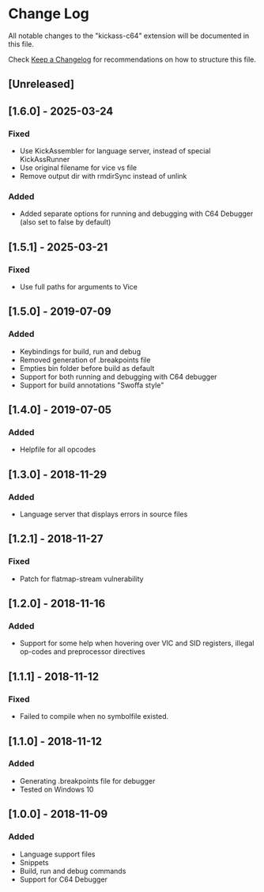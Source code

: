 # Change Log

All notable changes to the "kickass-c64" extension will be documented in this file.

Check [Keep a Changelog](http://keepachangelog.com/) for recommendations on how to structure this file.

## [Unreleased]

## [1.6.0] - 2025-03-24

### Fixed

- Use KickAssembler for language server, instead of special KickAssRunner
- Use original filename for vice vs file
- Remove output dir with rmdirSync instead of unlink

### Added

- Added separate options for running and debugging with C64 Debugger (also set to false by default)

## [1.5.1] - 2025-03-21

### Fixed

- Use full paths for arguments to Vice

## [1.5.0] - 2019-07-09

### Added

- Keybindings for build, run and debug
- Removed generation of .breakpoints file
- Empties bin folder before build as default
- Support for both running and debugging with C64 debugger
- Support for build annotations "Swoffa style"

## [1.4.0] - 2019-07-05

### Added

- Helpfile for all opcodes

## [1.3.0] - 2018-11-29

### Added

- Language server that displays errors in source files

## [1.2.1] - 2018-11-27

### Fixed

- Patch for flatmap-stream vulnerability

## [1.2.0] - 2018-11-16

### Added

- Support for some help when hovering over VIC and SID registers, illegal op-codes and preprocessor directives

## [1.1.1] - 2018-11-12

### Fixed

- Failed to compile when no symbolfile existed.

## [1.1.0] - 2018-11-12

### Added

- Generating .breakpoints file for debugger
- Tested on Windows 10

## [1.0.0] - 2018-11-09

### Added

- Language support files
- Snippets
- Build, run and debug commands
- Support for C64 Debugger
